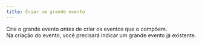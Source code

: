 ```yaml
---
title: Criar um grande evento
---
```


Crie o grande evento _antes_ de criar os eventos que o compõem.  
Na criação do evento, você precisará indicar um grande evento já existente.